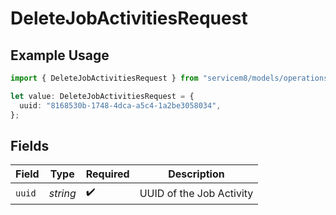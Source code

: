 # DeleteJobActivitiesRequest

## Example Usage

```typescript
import { DeleteJobActivitiesRequest } from "servicem8/models/operations";

let value: DeleteJobActivitiesRequest = {
  uuid: "8168530b-1748-4dca-a5c4-1a2be3058034",
};
```

## Fields

| Field                    | Type                     | Required                 | Description              |
| ------------------------ | ------------------------ | ------------------------ | ------------------------ |
| `uuid`                   | *string*                 | :heavy_check_mark:       | UUID of the Job Activity |